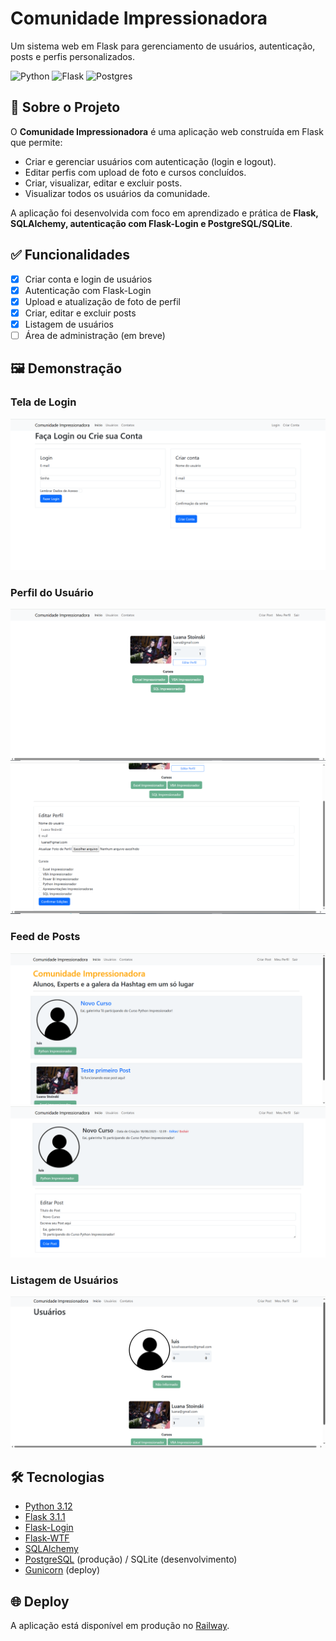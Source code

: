 # Comunidade Impressionadora
Um sistema web em Flask para gerenciamento de usuários, autenticação, posts e perfis personalizados.  

![Python](https://img.shields.io/badge/python-3.12-blue.svg)
![Flask](https://img.shields.io/badge/flask-3.1.1-black.svg)
![Postgres](https://img.shields.io/badge/PostgreSQL-15.0-blue.svg)

## 📌 Sobre o Projeto
O **Comunidade Impressionadora** é uma aplicação web construída em Flask que permite:
- Criar e gerenciar usuários com autenticação (login e logout).
- Editar perfis com upload de foto e cursos concluídos.
- Criar, visualizar, editar e excluir posts.
- Visualizar todos os usuários da comunidade.

A aplicação foi desenvolvida com foco em aprendizado e prática de **Flask, SQLAlchemy, autenticação com Flask-Login e PostgreSQL/SQLite**.

## ✅ Funcionalidades
- [x] Criar conta e login de usuários
- [x] Autenticação com Flask-Login
- [x] Upload e atualização de foto de perfil
- [x] Criar, editar e excluir posts
- [x] Listagem de usuários
- [ ] Área de administração (em breve)

## 🖼️ Demonstração
### Tela de Login
![Tela de Login](comunidadeimpressionadora/static/readme_images/tela_login.png)

### Perfil do Usuário
![Perfil](comunidadeimpressionadora/static/readme_images/meu_perfil.png)
![Editar Perfil](comunidadeimpressionadora/static/readme_images/editar_perfil.png)

### Feed de Posts
![Feed](comunidadeimpressionadora/static/readme_images/home.png)
![Editar post](comunidadeimpressionadora/static/readme_images/editar_post.png)

### Listagem de Usuários
![Feed](comunidadeimpressionadora/static/readme_images/usuarios.png)

## 🛠 Tecnologias
- [Python 3.12](https://www.python.org/)
- [Flask 3.1.1](https://flask.palletsprojects.com/)
- [Flask-Login](https://flask-login.readthedocs.io/)
- [Flask-WTF](https://flask-wtf.readthedocs.io/)
- [SQLAlchemy](https://www.sqlalchemy.org/)
- [PostgreSQL](https://www.postgresql.org/) (produção) / SQLite (desenvolvimento)
- [Gunicorn](https://gunicorn.org/) (deploy)

## 🌐 Deploy
A aplicação está disponível em produção no [Railway](https://railway.app/).



